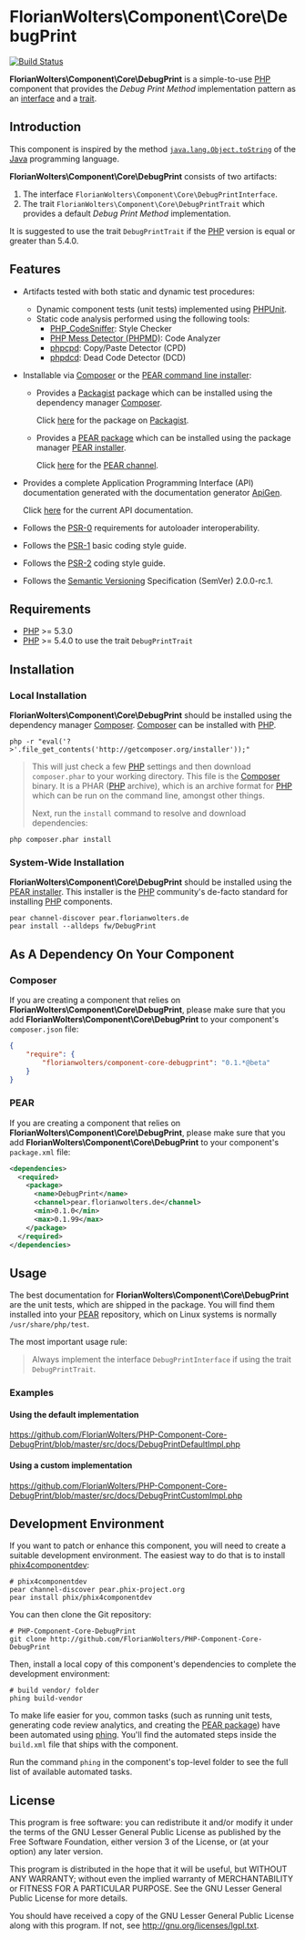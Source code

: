 # FlorianWolters\Component\Core\DebugPrint

[![Build Status](https://secure.travis-ci.org/FlorianWolters/PHP-Component-Core-DebugPrint.png?branch=master)](http://travis-ci.org/FlorianWolters/PHP-Component-Core-DebugPrint)

**FlorianWolters\Component\Core\DebugPrint** is a simple-to-use [PHP][17] component that provides the *Debug Print Method* implementation pattern as an [interface][28] and a [trait][29].

## Introduction

This component is inspired by the method [`java.lang.Object.toString`][26] of the [Java][27] programming language.

**FlorianWolters\Component\Core\DebugPrint** consists of two artifacts:

1. The interface `FlorianWolters\Component\Core\DebugPrintInterface`.
2. The trait `FlorianWolters\Component\Core\DebugPrintTrait` which provides a default *Debug Print Method* implementation.

It is suggested to use the trait `DebugPrintTrait` if the [PHP][17] version is equal or greater than 5.4.0.

## Features

* Artifacts tested with both static and dynamic test procedures:
    * Dynamic component tests (unit tests) implemented using [PHPUnit][19].
    * Static code analysis performed using the following tools:
        * [PHP_CodeSniffer][14]: Style Checker
        * [PHP Mess Detector (PHPMD)][18]: Code Analyzer
        * [phpcpd][4]: Copy/Paste Detector (CPD)
        * [phpdcd][5]: Dead Code Detector (DCD)
* Installable via [Composer][3] or the [PEAR command line installer][11]:
    * Provides a [Packagist][25] package which can be installed using the dependency manager [Composer][3].

      Click [here][24] for the package on [Packagist][25].
    * Provides a [PEAR package][13] which can be installed using the package manager [PEAR installer][11].

      Click [here][9] for the [PEAR channel][12].
* Provides a complete Application Programming Interface (API) documentation generated with the documentation generator [ApiGen][2].

  Click [here][1] for the current API documentation.
* Follows the [PSR-0][6] requirements for autoloader interoperability.
* Follows the [PSR-1][7] basic coding style guide.
* Follows the [PSR-2][8] coding style guide.
* Follows the [Semantic Versioning][20] Specification (SemVer) 2.0.0-rc.1.

## Requirements

* [PHP][17] >= 5.3.0
* [PHP][17] >= 5.4.0 to use the trait `DebugPrintTrait`

## Installation

### Local Installation

**FlorianWolters\Component\Core\DebugPrint** should be installed using the dependency manager [Composer][3]. [Composer][3] can be installed with [PHP][6].

    php -r "eval('?>'.file_get_contents('http://getcomposer.org/installer'));"

> This will just check a few [PHP][17] settings and then download `composer.phar` to your working directory. This file is the [Composer][3] binary. It is a PHAR ([PHP][17] archive), which is an archive format for [PHP][17] which can be run on the command line, amongst other things.
>
> Next, run the `install` command to resolve and download dependencies:

    php composer.phar install

### System-Wide Installation

**FlorianWolters\Component\Core\DebugPrint** should be installed using the [PEAR installer][11]. This installer is the [PHP][17] community's de-facto standard for installing [PHP][17] components.

    pear channel-discover pear.florianwolters.de
    pear install --alldeps fw/DebugPrint

## As A Dependency On Your Component

### Composer

If you are creating a component that relies on **FlorianWolters\Component\Core\DebugPrint**, please make sure that you add **FlorianWolters\Component\Core\DebugPrint** to your component's `composer.json` file:

```json
{
    "require": {
        "florianwolters/component-core-debugprint": "0.1.*@beta"
    }
}
```

### PEAR

If you are creating a component that relies on **FlorianWolters\Component\Core\DebugPrint**, please make sure that you add **FlorianWolters\Component\Core\DebugPrint** to your component's `package.xml` file:

```xml
<dependencies>
  <required>
    <package>
      <name>DebugPrint</name>
      <channel>pear.florianwolters.de</channel>
      <min>0.1.0</min>
      <max>0.1.99</max>
    </package>
  </required>
</dependencies>
```

## Usage

The best documentation for **FlorianWolters\Component\Core\DebugPrint** are the unit tests, which are shipped in the package. You will find them installed into your [PEAR][10] repository, which on Linux systems is normally `/usr/share/php/test`.

The most important usage rule:

> Always implement the interface `DebugPrintInterface` if using the trait `DebugPrintTrait`.

### Examples

#### Using the default implementation

<https://github.com/FlorianWolters/PHP-Component-Core-DebugPrint/blob/master/src/docs/DebugPrintDefaultImpl.php>

#### Using a custom implementation

<https://github.com/FlorianWolters/PHP-Component-Core-DebugPrint/blob/master/src/docs/DebugPrintCustomImpl.php>

## Development Environment

If you want to patch or enhance this component, you will need to create a suitable development environment. The easiest way to do that is to install [phix4componentdev][16]:

    # phix4componentdev
    pear channel-discover pear.phix-project.org
    pear install phix/phix4componentdev

You can then clone the Git repository:

    # PHP-Component-Core-DebugPrint
    git clone http://github.com/FlorianWolters/PHP-Component-Core-DebugPrint

Then, install a local copy of this component's dependencies to complete the development environment:

    # build vendor/ folder
    phing build-vendor

To make life easier for you, common tasks (such as running unit tests, generating code review analytics, and creating the [PEAR package][13]) have been automated using [phing][15]. You'll find the automated steps inside the `build.xml` file that ships with the component.

Run the command `phing` in the component's top-level folder to see the full list of available automated tasks.

## License

This program is free software: you can redistribute it and/or modify it under the terms of the GNU Lesser General Public License as published by the Free Software Foundation, either version 3 of the License, or (at your option) any later version.

This program is distributed in the hope that it will be useful, but WITHOUT ANY WARRANTY; without even the implied warranty of MERCHANTABILITY or FITNESS FOR A PARTICULAR PURPOSE.  See the GNU Lesser General Public License for more details.

You should have received a copy of the GNU Lesser General Public License along with this program. If not, see <http://gnu.org/licenses/lgpl.txt>.

[1]: http://blog.florianwolters.de/PHP-Component-Core-DebugPrint
     "FlorianWolters\Component\Core | Application Programming Interface (API) documentation"
[2]: http://apigen.org
     "ApiGen | API documentation generator for PHP 5.3.+"
[3]: http://getcomposer.org
     "Composer"
[4]: https://github.com/sebastianbergmann/phpcpd
     "sebastianbergmann/phpcpd · GitHub"
[5]: https://github.com/sebastianbergmann/phpdcd
     "sebastianbergmann/phpdcd · GitHub"
[6]: https://github.com/php-fig/fig-standards/blob/master/accepted/PSR-0.md
     "PSR-0 requirements for autoloader interoperability"
[7]: https://github.com/php-fig/fig-standards/blob/master/accepted/PSR-1-basic-coding-standard.md
     "PSR-1 basic coding style guide"
[8]: https://github.com/php-fig/fig-standards/blob/master/accepted/PSR-2-coding-style-guide.md
     "PSR-2 coding style guide"
[9]: http://pear.florianwolters.de
     "PEAR channel of Florian Wolters"
[10]: http://pear.php.net
      "PEAR - PHP Extension and Application Repository"
[11]: http://pear.php.net/manual/en/guide.users.commandline.cli.php
      "Manual :: Command line installer (PEAR)"
[12]: http://pear.php.net/manual/en/guide.users.concepts.channel.php
      "Manual :: PEAR Channels"
[13]: http://pear.php.net/manual/en/guide.users.concepts.package.php
      "Manual :: PEAR Packages"
[14]: http://pear.php.net/package/PHP_CodeSniffer
      "PHP_CodeSniffer"
[15]: http://phing.info
      "Phing"
[16]: https://github.com/stuartherbert/phix4componentdev
      "stuartherbert/phix4componentdev · GitHub"
[17]: http://php.net
      "PHP: Hypertext Preprocessor"
[18]: http://phpmd.org
      "PHPMD - PHP Mess Detector"
[19]: http://phpunit.de
      "sebastianbergmann/phpunit · GitHub"
[20]: http://semver.org
      "Semantic Versioning"
[24]: http://packagist.org/packages/florianwolters/component-core-debugprint
      "florianwolters/component-core-debugprint - Packagist"
[25]: http://packagist.org
      "Packagist"
[26]: http://docs.oracle.com/javase/7/docs/api/java/lang/Object.html#toString()
      "Object (Java Platform SE 7)"
[27]: http://java.com
      "java.com: Java + You"
[28]: http://php.net/language.oop5.interfaces
      "PHP: Interfaces"
[29]: http://php.net/language.oop5.traits
      "PHP: Traits"
